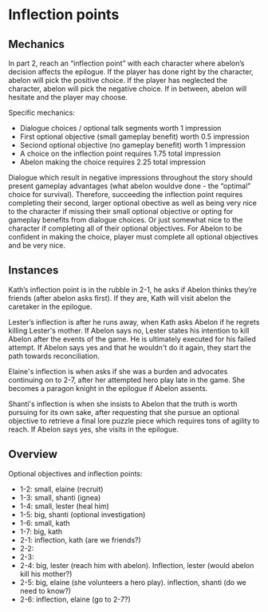 # Inflection points

## Mechanics

In part 2, reach an “inflection point” with each character where abelon’s decision affects the epilogue. If the player has done right by the character, abelon will pick the positive choice. If the player has neglected the character, abelon will pick the negative choice. If in between, abelon will hesitate and the player may choose.

Specific mechanics:

- Dialogue choices / optional talk segments worth 1 impression
- First optional objective (small gameplay benefit) worth 0.5 impression
- Seciond optional objective (no gameplay benefit) worth 1 impression
- A choice on the inflection point requires 1.75 total impression
- Abelon making the choice requires 2.25 total impression

Dialogue which result in negative impressions throughout the story should present gameplay advantages (what abelon wouldve done - the “optimal” choice for survival). Therefore, succeeding the inflection point requires completing their second, larger optional obective as well as being very nice to the character if missing their small optional objective or opting for gameplay benefits from dialogue choices. Or just somewhat nice to the character if completing all of their optional objectives. For Abelon to be confident in making the choice, player must complete all optional objectives and be very nice.

## Instances

Kath’s inflection point is in the rubble in 2-1, he asks if Abelon thinks they’re friends (after abelon asks first). If they are, Kath will visit abelon the caretaker in the epilogue.

Lester’s inflection is after he runs away, when Kath asks Abelon if he regrets killing Lester's mother. If Abelon says no, Lester states his intention to kill Abelon after the events of the game. He is ultimately executed for his failed attempt. If Abelon says yes and that he wouldn't do it again, they start the path towards reconciliation.

Elaine's inflection is when asks if she was a burden and advocates continuing on to 2-7, after her attempted hero play late in the game. She becomes a paragon knight in the epilogue if Abelon assents.

Shanti's inflection is when she insists to Abelon that the truth is worth pursuing for its own sake, after requesting that she pursue an optional objective to retrieve a final lore puzzle piece which requires tons of agility to reach. If Abelon says yes, she visits in the epilogue.

## Overview

Optional objectives and inflection points:

- 1-2: small, elaine (recruit)
- 1-3: small, shanti (ignea)
- 1-4: small, lester (heal him)
- 1-5: big, shanti (optional investigation)
- 1-6: small, kath
- 1-7: big, kath
- 2-1: inflection, kath (are we friends?)
- 2-2:
- 2-3:
- 2-4: big, lester (reach him with abelon). Inflection, lester (would abelon kill his mother?)
- 2-5: big, elaine (she volunteers a hero play). inflection, shanti (do we need to know?)
- 2-6: inflection, elaine (go to 2-7?)